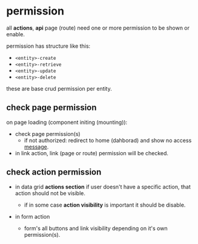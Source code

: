 # permission

all **actions**, **api** page (route) need one or more permission to be shown or enable.

permission has structure like this:

- ```<entity>-create```
- ```<entity>-retrieve```
- ```<entity>-update```
- ```<entity>-delete```

these are base crud permission per entity.

## check page permission

on page loading (component initing (mounting)):

- check page permission(s)
  - if not authorized: redirect to home (dahborad) and show no access [message](/message.md#UI).
- in link action, link (page or route) permission will be checked.

## check action permission

- in data grid **actions section** if user doesn't have a specific action, that action should not be visible.
  - if in some case **action visibility** is important it should be disable.

- in form action
  - form's all buttons and link visibility depending on it's own permission(s).
